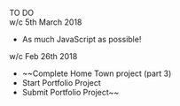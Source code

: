 TO DO <br>
w/c 5th March 2018

- As much JavaScript as possible!

w/c Feb 26th 2018

- ~~Complete Home Town project (part 3)
- Start Portfolio Project
- Submit Portfolio Project~~
